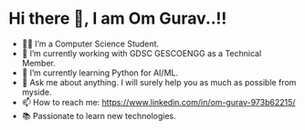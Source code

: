 <h1> Hi there 👋, I am Om Gurav..!!</h1>

- 👨‍🎓 I’m a Computer Science Student.  
- 🔭 I’m currently working with GDSC GESCOENGG as a Technical Member. 
- 🌱 I’m currently learning Python for AI/ML.
- 💬 Ask me about anything. I will surely help you as much as possible from myside.
- 📫 How to reach me: https://www.linkedin.com/in/om-gurav-973b62215/
- 📚 Passionate to learn new technologies.
